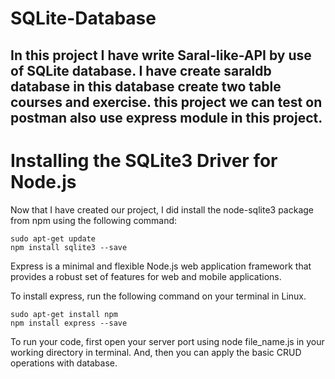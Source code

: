 # SQLite-Database
## In this project I have write Saral-like-API by use of SQLite database. I have create saraldb database in this database create two table courses and exercise. this project we can test on postman also use express module in this project. 

# Installing the SQLite3 Driver for Node.js
Now that I have created our project, I did install the node-sqlite3 package from npm using the following command:

    sudo apt-get update
    npm install sqlite3 --save
    
Express is a minimal and flexible Node.js web application framework that provides a robust set of features for web and mobile applications.

To install express, run the following command on your terminal in Linux.

    sudo apt-get install npm
    npm install express --save

To run your code, first open your server port using node file_name.js in your working directory in terminal. And, then you can apply the basic CRUD operations with database.
    


